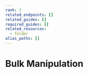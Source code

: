 ```yaml
---
rank: 2
related_endpoints: []
related_guides: []
required_guides: []
related_resources:
  - folder
alias_paths: []
---
```


# Bulk Manipulation
